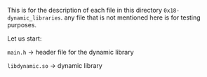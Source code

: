 This is for the description of each file in this directory `0x18-dynamic_libraries`.
any file that is not mentioned here is for testing purposes.

Let us start:


`main.h` -> header file for the dynamic library

`libdynamic.so` -> dynamic library


